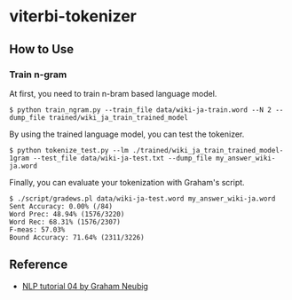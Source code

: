 # viterbi-tokenizer

## How to Use

### Train n-gram
At first, you need to train n-bram based language model.
```
$ python train_ngram.py --train_file data/wiki-ja-train.word --N 2 --dump_file trained/wiki_ja_train_trained_model
```

By using the trained language model, you can test the tokenizer.
```
$ python tokenize_test.py --lm ./trained/wiki_ja_train_trained_model-1gram --test_file data/wiki-ja-test.txt --dump_file my_answer_wiki-ja.word
```

Finally, you can evaluate your tokenization with Graham's script.
```
$ ./script/gradews.pl data/wiki-ja-test.word my_answer_wiki-ja.word
Sent Accuracy: 0.00% (/84)
Word Prec: 48.94% (1576/3220)
Word Rec: 68.31% (1576/2307)
F-meas: 57.03%
Bound Accuracy: 71.64% (2311/3226)
```

## Reference
- [NLP tutorial 04 by Graham Neubig](http://www.phontron.com/slides/nlp-programming-ja-03-ws.pdf)
